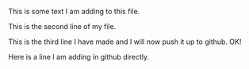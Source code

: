 This is some text I am adding to this file.


This is the second line of my file. 

This is the third line I have made and I will now push it up to github. OK!


Here is a line I am adding in github directly.
